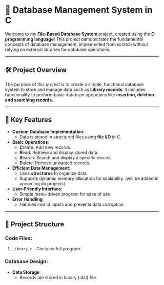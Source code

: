 # 📂 Database Management System in C

Welcome to my **File-Based Database System** project, created using the **C programming language**! This project demonstrates the fundamental concepts of database management, implemented from scratch without relying on external libraries for database operations.

---

## 🛠️ Project Overview

The purpose of this project is to create a simple, functional database system to store and manage data such as **Library records**. It includes functionality to perform basic database operations like **insertion, deletion and searching records**.

---

## 🌟 Key Features

- **Custom Database Implementation**:
  - Data is stored in structured files using **file I/O** in C.
- **Basic Operations**:
  - **C**reate: Add new records.
  - **R**ead: Retrieve and display stored data.
  - **S**earch: Search and display a specific record.
  - **D**elete: Remove unwanted records.
- **Efficient Data Management**:
  - Uses **structures** to organize data.
  - Supports dynamic memory allocation for scalability. (will be added in upcoming db projects)
- **User-Friendly Interface**:
  - Simple menu-driven program for ease of use.
- **Error Handling**:
  - Handles invalid inputs and prevents data corruption.

---

## 🔧 Project Structure

### Code Files:
1. `Library.c` - Contains full program.

### Database Design:
- **Data Storage**:
  - Records are stored in binary (.dat) file.
